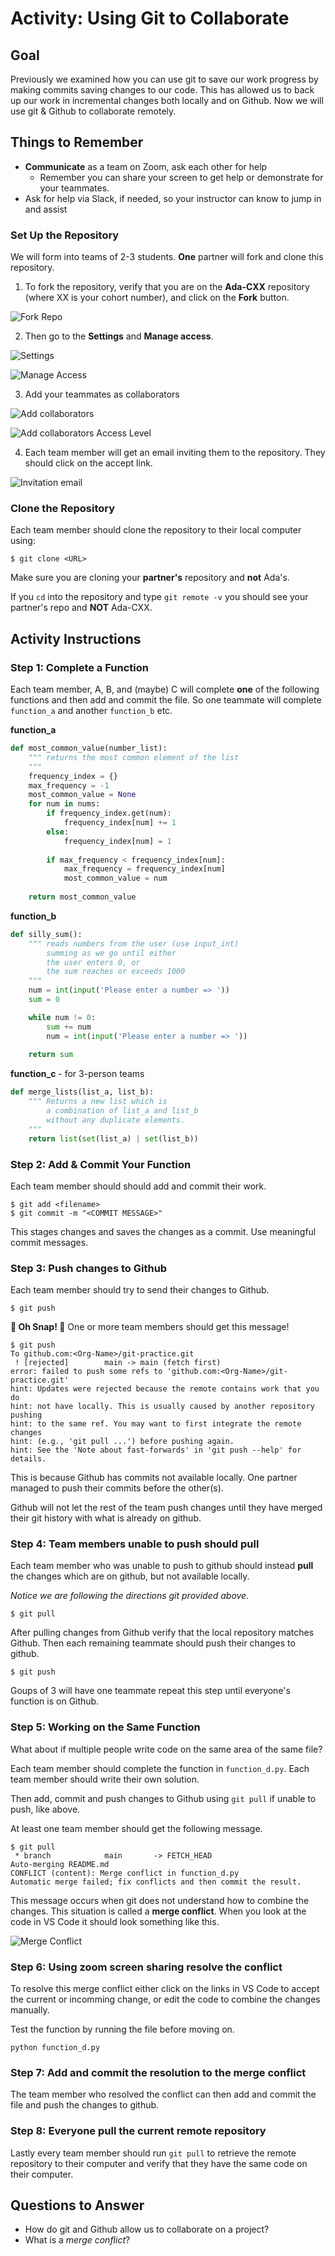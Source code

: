 # Activity:  Using Git to Collaborate

## Goal

Previously we examined how you can use git to save our work progress by making commits saving changes to our code.  This has allowed us to back up our work in incremental changes both locally and on Github.  Now we will use git & Github to collaborate remotely.

## Things to Remember

* **Communicate** as a team on Zoom, ask each other for help
  * Remember you can share your screen to get help or demonstrate for your teammates.
* Ask for help via Slack, if needed, so your instructor can know to jump in and assist

### Set Up the Repository

We will form into teams of 2-3 students.  **One** partner will fork and clone this repository.

1.  To fork the repository, verify that you are on the **Ada-CXX** repository (where XX is your cohort number), and click on the **Fork** button.

  ![Fork Repo](assets/industry-prep__git-practice__fork.png)

2.  Then go to the **Settings** and **Manage access**.

  ![Settings](assets/industry-prep__git-practice__settings.png)

  ![Manage Access](assets/industry-prep__git-practice__manage-access.png)

3.  Add your teammates as collaborators

  ![Add collaborators](assets/industry-prep__git-practice__add-collaborators.png)

  ![Add collaborators Access Level](assets/industry-prep__git-practice__add-collaborators-access-level.png)

4.  Each team member will get an email inviting them to the repository.  They should click on the accept link.

  ![Invitation email](assets/industry-prep__git-practice__add-collaborators-email.png)

### Clone the Repository

Each team member should clone the repository to their local computer using:

```
$ git clone <URL>
```

Make sure you are cloning your **partner's** repository and **not** Ada's.

If you `cd` into the repository and type `git remote -v` you should see your partner's repo and **NOT** Ada-CXX.

## Activity Instructions

### Step 1: Complete a Function

Each team member, A, B, and (maybe) C will complete **one** of the following functions and then add and commit the file.  So one teammate will complete `function_a` and another `function_b` etc.

**function_a**

```python
def most_common_value(number_list):
    """ returns the most common element of the list
    """
    frequency_index = {}
    max_frequency = -1
    most_common_value = None
    for num in nums:
        if frequency_index.get(num):
            frequency_index[num] += 1
        else:
            frequency_index[num] = 1
        
        if max_frequency < frequency_index[num]:
            max_frequency = frequency_index[num]
            most_common_value = num
        
    return most_common_value
```

**function_b**

```python
def silly_sum():
    """ reads numbers from the user (use input_int) 
        summing as we go until either
        the user enters 0, or
        the sum reaches or exceeds 1000
    """
    num = int(input('Please enter a number => '))
    sum = 0

    while num != 0:
        sum += num
        num = int(input('Please enter a number => '))
    
    return sum
```

**function_c** - for 3-person teams

```python
def merge_lists(list_a, list_b):
    """ Returns a new list which is
        a combination of list_a and list_b
        without any duplicate elements.
    """
    return list(set(list_a) | set(list_b))
```

### Step 2: Add & Commit Your Function

Each team member should should add and commit their work.

```
$ git add <filename>
$ git commit -m "<COMMIT MESSAGE>"
``` 

This stages changes and saves the changes as a commit.  Use meaningful commit messages.

### Step 3: Push changes to Github

Each team member should try to send their changes to Github.

```
$ git push
``` 

**🚨  Oh Snap!  🚨** One or more team members should get this message!

```
$ git push
To github.com:<Org-Name>/git-practice.git
 ! [rejected]        main -> main (fetch first)
error: failed to push some refs to 'github.com:<Org-Name>/git-practice.git'
hint: Updates were rejected because the remote contains work that you do
hint: not have locally. This is usually caused by another repository pushing
hint: to the same ref. You may want to first integrate the remote changes
hint: (e.g., 'git pull ...') before pushing again.
hint: See the 'Note about fast-forwards' in 'git push --help' for details.
```

This is because Github has commits not available locally.  One partner managed to push their commits before the other(s).

Github will not let the rest of the team push changes until they have merged their git history with what is already on github.

### Step 4:  Team members unable to push should pull

Each team member who was unable to push to github should instead **pull** the changes which are on github, but not available locally.

_Notice we are following the directions git provided above._

```
$ git pull
```

After pulling changes from Github verify that the local repository matches Github.  Then each remaining teammate should push their changes to github.

```
$ git push
```

Goups of 3 will have one teammate repeat this step until everyone's function is on Github.

### Step 5:  Working on the Same Function

What about if multiple people write code on the same area of the same file?  

Each team member should complete the function in `function_d.py`.  Each team member should write their own solution.  

Then add, commit and push changes to Github using `git pull` if unable to push, like above.

At least one team member should get the following message.

```
$ git pull
 * branch            main       -> FETCH_HEAD
Auto-merging README.md
CONFLICT (content): Merge conflict in function_d.py
Automatic merge failed; fix conflicts and then commit the result.
```

This message occurs when git does not understand how to combine the changes.  This situation is called a **merge conflict**.  When you look at the code in VS Code it should look something like this.

![Merge Conflict](assets/industry-prep__git-practice__merge-conflict.png)

### Step 6:  Using zoom screen sharing resolve the conflict

To resolve this merge conflict either click on the links in VS Code to accept the current or incomming change, or edit the code to combine the changes manually.

Test the function by running the file before moving on.

```
python function_d.py
```

### Step 7: Add and commit the resolution to the merge conflict

The team member who resolved the conflict can then add and commit the file and push the changes to github.

### Step 8:  Everyone pull the current remote repository

Lastly every team member should run `git pull` to retrieve the remote repository to their computer and verify that they have the same code on their computer.

## Questions to Answer

* How do git and Github allow us to collaborate on a project?
* What is a _merge conflict_?
